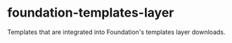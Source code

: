 foundation-templates-layer
==========================

Templates that are integrated into Foundation's templates layer downloads.